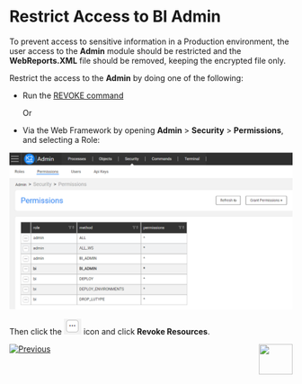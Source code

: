 # Restrict Access to BI Admin

To prevent access to sensitive information in a Production environment, the user access to the **Admin** module should be restricted and the **WebReports.XML** file should be removed, keeping the encrypted file only.

Restrict the access to the **Admin** by doing one of the following:

- Run the [REVOKE command](/articles/17_fabric_credentials/02_fabric_credentials_commands.md#additional-commands)

  Or

- Via the Web Framework by opening **Admin** > **Security** > **Permissions**, and selecting a Role:

<img src="images/permissions_setup_2.PNG" alt="image" />

Then click the <img src="images/dots_icon.PNG" alt="image" /> icon and click **Revoke Resources**.


[![Previous](/articles/images/Previous.png)](09_update_BI_configuration.md)[<img align="right" width="60" height="54" src="/articles/images/Next.png">](99_bi_admin_config.md)
